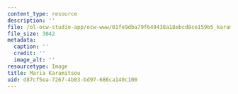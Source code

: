 ```yaml
---
content_type: resource
description: ''
file: /ol-ocw-studio-app/ocw-www/01fe9dba79f649438a18ebcd8ce159b5_karamitsou_th.jpg
file_size: 3042
metadata:
  caption: ''
  credit: ''
  image_alt: ''
resourcetype: Image
title: Maria Karamitsou
uid: d87cf5ea-7267-4b03-bd97-686ca140c100
---
```

